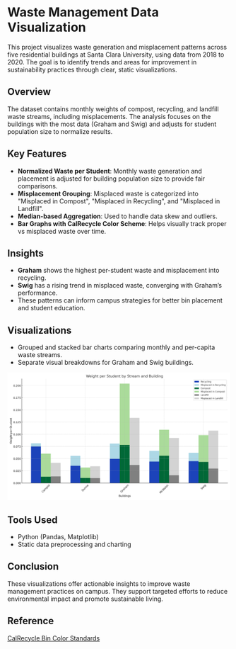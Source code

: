 # Waste Management Data Visualization

This project visualizes waste generation and misplacement patterns across five residential buildings at Santa Clara University, using data from 2018 to 2020. The goal is to identify trends and areas for improvement in sustainability practices through clear, static visualizations.

## Overview

The dataset contains monthly weights of compost, recycling, and landfill waste streams, including misplacements. The analysis focuses on the buildings with the most data (Graham and Swig) and adjusts for student population size to normalize results.

## Key Features

- **Normalized Waste per Student**: Monthly waste generation and placement is adjusted for building population size to provide fair comparisons.
- **Misplacement Grouping**: Misplaced waste is categorized into "Misplaced in Compost", "Misplaced in Recycling", and "Misplaced in Landfill".
- **Median-based Aggregation**: Used to handle data skew and outliers.
- **Bar Graphs with CalRecycle Color Scheme**: Helps visually track proper vs misplaced waste over time.

## Insights

- **Graham** shows the highest per-student waste and misplacement into recycling.
- **Swig** has a rising trend in misplaced waste, converging with Graham’s performance.
- These patterns can inform campus strategies for better bin placement and student education.

## Visualizations

- Grouped and stacked bar charts comparing monthly and per-capita waste streams.
- Separate visual breakdowns for Graham and Swig buildings.

![Approximation of Waste Generated per Student](Weight_Per_Student_Graph.png)

## Tools Used

- Python (Pandas, Matplotlib)
- Static data preprocessing and charting

## Conclusion

These visualizations offer actionable insights to improve waste management practices on campus. They support targeted efforts to reduce environmental impact and promote sustainable living.

## Reference

[CalRecycle Bin Color Standards](https://calrecycle.ca.gov/organics/slcp/collection/systems/#:~:text=Green%20Container%3A%20Limited%20to%20food,is%20not%20organic%20or%20recyclable.)
